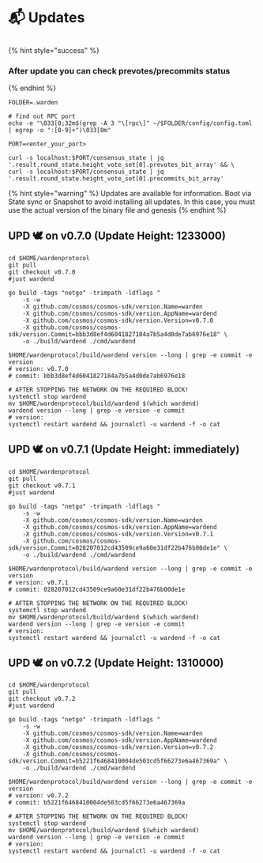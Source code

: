 # 📬 Updates

##

{% hint style="success" %}
### After update you can check prevotes/precommits status
{% endhint %}

```shell
FOLDER=.warden

# find out RPC port
echo -e "\033[0;32m$(grep -A 3 "\[rpc\]" ~/$FOLDER/config/config.toml | egrep -o ":[0-9]+")\033[0m"

PORT=<enter_your_port>

curl -s localhost:$PORT/consensus_state | jq '.result.round_state.height_vote_set[0].prevotes_bit_array' && \
curl -s localhost:$PORT/consensus_state | jq '.result.round_state.height_vote_set[0].precommits_bit_array'
```



{% hint style="warning" %}
Updates are available for information. Boot via State sync or Snapshot to avoid installing all updates. In this case, you must use the actual version of the binary file and genesis
{% endhint %}

## UPD 🕊 on v0.7.0 (Update Height: 1233000)

```shell
cd $HOME/wardenprotocol
git pull
git checkout v0.7.0
#just wardend

go build -tags "netgo" -trimpath -ldflags "
    -s -w
    -X github.com/cosmos/cosmos-sdk/version.Name=warden
    -X github.com/cosmos/cosmos-sdk/version.AppName=wardend
    -X github.com/cosmos/cosmos-sdk/version.Version=v0.7.0
    -X github.com/cosmos/cosmos-sdk/version.Commit=bbb3d8ef4d6041827184a7b5a4d0de7ab6976e18" \
    -o ./build/wardend ./cmd/wardend

$HOME/wardenprotocol/build/wardend version --long | grep -e commit -e version
# version: v0.7.0
# commit: bbb3d8ef4d6041827184a7b5a4d0de7ab6976e18

# AFTER STOPPING THE NETWORK ON THE REQUIRED BLOCK!
systemctl stop wardend
mv $HOME/wardenprotocol/build/wardend $(which wardend)
wardend version --long | grep -e version -e commit
# version: 
systemctl restart wardend && journalctl -u wardend -f -o cat
```

## UPD 🕊 on v0.7.1 (Update Height: immediately)

```shell
cd $HOME/wardenprotocol
git pull
git checkout v0.7.1
#just wardend

go build -tags "netgo" -trimpath -ldflags "
    -s -w
    -X github.com/cosmos/cosmos-sdk/version.Name=warden
    -X github.com/cosmos/cosmos-sdk/version.AppName=wardend
    -X github.com/cosmos/cosmos-sdk/version.Version=v0.7.1
    -X github.com/cosmos/cosmos-sdk/version.Commit=028207012cd43509ce9a60e31df22b476b00de1e" \
    -o ./build/wardend ./cmd/wardend

$HOME/wardenprotocol/build/wardend version --long | grep -e commit -e version
# version: v0.7.1
# commit: 028207012cd43509ce9a60e31df22b476b00de1e

# AFTER STOPPING THE NETWORK ON THE REQUIRED BLOCK!
systemctl stop wardend
mv $HOME/wardenprotocol/build/wardend $(which wardend)
wardend version --long | grep -e version -e commit
# version: 
systemctl restart wardend && journalctl -u wardend -f -o cat
```

## UPD 🕊 on v0.7.2 (Update Height: 1310000)

```shell
cd $HOME/wardenprotocol
git pull
git checkout v0.7.2
#just wardend

go build -tags "netgo" -trimpath -ldflags "
    -s -w
    -X github.com/cosmos/cosmos-sdk/version.Name=warden
    -X github.com/cosmos/cosmos-sdk/version.AppName=wardend
    -X github.com/cosmos/cosmos-sdk/version.Version=v0.7.2
    -X github.com/cosmos/cosmos-sdk/version.Commit=b5221f6468410004de503cd5f66273e6a467369a" \
    -o ./build/wardend ./cmd/wardend

$HOME/wardenprotocol/build/wardend version --long | grep -e commit -e version
# version: v0.7.2
# commit: b5221f6468410004de503cd5f66273e6a467369a

# AFTER STOPPING THE NETWORK ON THE REQUIRED BLOCK!
systemctl stop wardend
mv $HOME/wardenprotocol/build/wardend $(which wardend)
wardend version --long | grep -e version -e commit
# version: 
systemctl restart wardend && journalctl -u wardend -f -o cat
```
